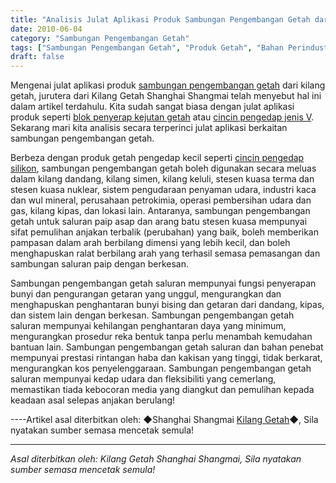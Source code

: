 ```yaml
---
title: "Analisis Julat Aplikasi Produk Sambungan Pengembangan Getah dari Kilang Getah"
date: 2010-06-04
category: "Sambungan Pengembangan Getah"
tags: ["Sambungan Pengembangan Getah", "Produk Getah", "Bahan Perindustrian"]
draft: false
---
```


Mengenai julat aplikasi produk [sambungan pengembangan getah](http://www.smpolymer.com/xiangjiaopengzhangjie/) dari kilang getah, jurutera dari Kilang Getah Shanghai Shangmai telah menyebut hal ini dalam artikel terdahulu. Kita sudah sangat biasa dengan julat aplikasi produk seperti [blok penyerap kejutan getah](http://www.smpolymer.com/) atau [cincin pengedap jenis V](http://www.smpolymer.com/). Sekarang mari kita analisis secara terperinci julat aplikasi berkaitan sambungan pengembangan getah.

Berbeza dengan produk getah pengedap kecil seperti [cincin pengedap silikon](http://www.smpolymer.com/), sambungan pengembangan getah boleh digunakan secara meluas dalam kilang dandang, kilang simen, kilang keluli, stesen kuasa terma dan stesen kuasa nuklear, sistem pengudaraan penyaman udara, industri kaca dan wul mineral, perusahaan petrokimia, operasi pembersihan udara dan gas, kilang kipas, dan lokasi lain. Antaranya, sambungan pengembangan getah untuk saluran paip asap dan arang batu stesen kuasa mempunyai sifat pemulihan anjakan terbalik (perubahan) yang baik, boleh memberikan pampasan dalam arah berbilang dimensi yang lebih kecil, dan boleh menghapuskan ralat berbilang arah yang terhasil semasa pemasangan dan sambungan saluran paip dengan berkesan.

Sambungan pengembangan getah saluran mempunyai fungsi penyerapan bunyi dan pengurangan getaran yang unggul, mengurangkan dan menghapuskan penghantaran bunyi bising dan getaran dari dandang, kipas, dan sistem lain dengan berkesan. Sambungan pengembangan getah saluran mempunyai kehilangan penghantaran daya yang minimum, mengurangkan prosedur reka bentuk tanpa perlu menambah kemudahan bantuan lain. Sambungan pengembangan getah saluran dan bahan penebat mempunyai prestasi rintangan haba dan kakisan yang tinggi, tidak berkarat, mengurangkan kos penyelenggaraan. Sambungan pengembangan getah saluran mempunyai kedap udara dan fleksibiliti yang cemerlang, memastikan tiada kebocoran media yang diangkut dan pemulihan kepada keadaan asal selepas anjakan berulang!

----Artikel asal diterbitkan oleh: ◆Shanghai Shangmai [Kilang Getah](http://www.smpolymer.com/)◆, Sila nyatakan sumber semasa mencetak semula!

---

*Asal diterbitkan oleh: Kilang Getah Shanghai Shangmai, Sila nyatakan sumber semasa mencetak semula!*